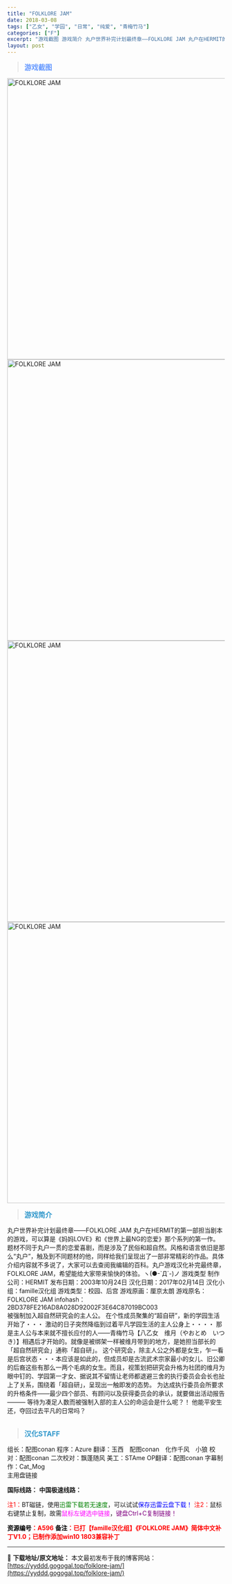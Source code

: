 ```yaml
---
title: "FOLKLORE JAM"
date: 2018-03-08
tags: ["乙女", "学园", "日常", "纯爱", "青梅竹马"]
categories: ["F"]
excerpt: "游戏截图 游戏简介 丸户世界补完计划最终章——FOLKLORE JAM 丸户在HERMIT的第一部担当剧本的游戏，可以算是《妈妈LOVE》和《世界上最NG的恋爱》那个系列的第一作。题材不同于丸户一贯的恋爱喜剧，而是涉及了民俗和超自然。风格和语言依旧是那么“丸户”，触及到不同题材的他，同样给我们呈现出&hellip;"
layout: post
---
```


<div>
<blockquote><b><span style="font-size: 12pt; color: #6699ff;">游戏截图</span></b></blockquote>
<div><img title="点击放大" src="https://yyddd.gogogal.top/wp-content/uploads/2025/04/20250429_6810fd2e8a02d.webp" alt="FOLKLORE JAM" width="650" /></div>
<div><img title="点击放大" src="https://yyddd.gogogal.top/wp-content/uploads/2025/04/20250429_6810fd2fe3996.webp" alt="FOLKLORE JAM" width="650" /></div>
<div><img title="点击放大" src="https://yyddd.gogogal.top/wp-content/uploads/2025/04/20250429_6810fd31a94d8.webp" alt="FOLKLORE JAM" width="650" /></div>
<div><img title="点击放大" src="https://yyddd.gogogal.top/wp-content/uploads/2025/04/20250429_6810fd3478c3a.webp" alt="FOLKLORE JAM" width="650" /></div>
<blockquote><b><span style="font-size: 12pt; color: #3399cc;">游戏简介</span></b></blockquote>
丸户世界补完计划最终章——FOLKLORE JAM
丸户在HERMIT的第一部担当剧本的游戏，可以算是《妈妈LOVE》和《世界上最NG的恋爱》那个系列的第一作。题材不同于丸户一贯的恋爱喜剧，而是涉及了民俗和超自然。风格和语言依旧是那么“丸户”，触及到不同题材的他，同样给我们呈现出了一部非常精彩的作品。具体介绍内容就不多说了，大家可以去查阅我编辑的百科。丸户游戏汉化补完最终章，FOLKLORE JAM，希望能给大家带来愉快的体验。ヽ(●-`Д´-)ノ
游戏类型
制作公司：HERMIT
发布日期：2003年10月24日
汉化日期：2017年02月14日
汉化小组：famille汉化组
游戏类型：校园、后宫
游戏原画：厘京太朗
游戏原名：FOLKLORE JAM
infohash：2BD378FE216AD8A028D92002F3E64C87019BC003
<div>被强制加入超自然研究会的主人公。
在个性成员聚集的“超自研”，新的学园生活开始了・・・
激动的日子突然降临到过着平凡学园生活的主人公身上・・・・
那是主人公与本来就不擅长应付的人——青梅竹马【八乙女　维月（やおとめ　いつき）】相遇后才开始的。就像是被绑架一样被维月带到的地方，是她担当部长的「超自然研究会」通称「超自研」。
这个研究会，除主人公之外都是女生，乍一看是后宫状态・・・本应该是如此的，但成员却是古流武术宗家最小的女儿、旧公卿的后裔这些有那么一两个毛病的女生。而且，视策划把研究会升格为社团的维月为眼中钉的、学园第一才女、据说其不留情让老师都退避三舍的执行委员会会长也扯上了关系，围绕着「超自研」，呈现出一触即发的态势。
为达成执行委员会所要求的升格条件——最少四个部员、有顾问以及获得委员会的承认，就要做出活动报告―――
等待为凑足人数而被强制入部的主人公的命运会是什么呢？！
他能平安生还，夺回过去平凡的日常吗？</div>
&nbsp;
<blockquote><b><span style="font-size: 12pt; color: #3399cc;">汉化STAFF</span></b></blockquote>
<div>组长：配图conan
程序：Azure
翻译：玉西　配图conan　化作千风　小狼
校对：配图conan
二次校对：飘蓬随风
美工：STAme
OP翻译：配图conan
字幕制作：Cat_Mog</div>
</div>
<div class="panel panel-primary">
<div class="panel-heading">主用盘链接</div>
<div class="panel-body">

<b>国际线路：</b>
<b>中国极速线路：</b>


<span style="color: #ff0000;">注1：</span>BT磁链，使用<span style="color: #008000;">迅雷下载若无速度</span>，可以试试<span style="color: #0000ff;">保存迅雷云盘下载！</span>
<span style="color: #ff0000;">注2：</span>鼠标右键禁止复制，故需<span style="color: #ff00ff;">鼠标左键选中链接</span>，<span style="color: #800080;">键盘Ctrl+C复制链接！</span>

</div>
<div class="panel-footer"><span style="color: #ff0000;"><b><span style="color: #000000;">资源编号</span>：A596</b></span>
<span style="color: #ff0000;"><b><span style="color: #000000;">备注</span>：已打【famille汉化组】《FOLKLORE JAM》简体中文补丁V1.0；已制作添加win10 1803兼容补丁</b></span></div>
</div>

---
📖 **下载地址/原文地址：** 本文最初发布于我的博客网站：[https://yyddd.gogogal.top/folklore-jam/](https://yyddd.gogogal.top/folklore-jam/)
